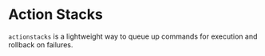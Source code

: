 # Action Stacks

`actionstacks` is a lightweight way to queue up commands for execution and
rollback on failures.
